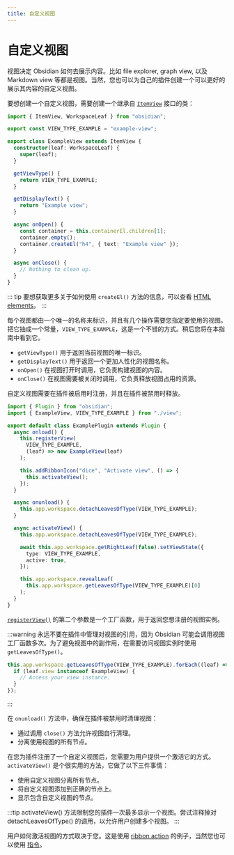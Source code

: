 ```yaml
---
title: 自定义视图
---
```


# 自定义视图

视图决定 Obsidian 如何去展示内容。比如 file explorer, graph view, 以及 Markdown view 等都是视图。当然，您也可以为自己的插件创建一个可以更好的展示其内容的自定义视图。

要想创建一个自定义视图，需要创建一个继承自 [`ItemView`](../api/classes/ItemView.md) 接口的类：

```ts view.ts
import { ItemView, WorkspaceLeaf } from "obsidian";

export const VIEW_TYPE_EXAMPLE = "example-view";

export class ExampleView extends ItemView {
  constructor(leaf: WorkspaceLeaf) {
    super(leaf);
  }

  getViewType() {
    return VIEW_TYPE_EXAMPLE;
  }

  getDisplayText() {
    return "Example view";
  }

  async onOpen() {
    const container = this.containerEl.children[1];
    container.empty();
    container.createEl("h4", { text: "Example view" });
  }

  async onClose() {
    // Nothing to clean up.
  }
}
```

::: tip
要想获取更多关于如何使用 `createEl()` 方法的信息，可以查看 [HTML elements](html-elements.md)。
:::

每个视图都由一个唯一的名称来标识，并且有几个操作需要您指定要使用的视图。把它抽成一个常量，`VIEW_TYPE_EXAMPLE`，这是一个不错的方式。稍后您将在本指南中看到它。

- `getViewType()` 用于返回当前视图的唯一标识。
- `getDisplayText()` 用于返回一个更加人性化的视图名称。
- `onOpen()` 在视图打开时调用，它负责构建视图的内容。
- `onClose()` 在视图需要被关闭时调用，它负责释放视图占用的资源。

自定义视图需要在插件被启用时注册，并且在插件被禁用时释放。

```ts {6-9,17} main.ts
import { Plugin } from "obsidian";
import { ExampleView, VIEW_TYPE_EXAMPLE } from "./view";

export default class ExamplePlugin extends Plugin {
  async onload() {
    this.registerView(
      VIEW_TYPE_EXAMPLE,
      (leaf) => new ExampleView(leaf)
    );

    this.addRibbonIcon("dice", "Activate view", () => {
      this.activateView();
    });
  }

  async onunload() {
    this.app.workspace.detachLeavesOfType(VIEW_TYPE_EXAMPLE);
  }

  async activateView() {
    this.app.workspace.detachLeavesOfType(VIEW_TYPE_EXAMPLE);

    await this.app.workspace.getRightLeaf(false).setViewState({
      type: VIEW_TYPE_EXAMPLE,
      active: true,
    });

    this.app.workspace.revealLeaf(
      this.app.workspace.getLeavesOfType(VIEW_TYPE_EXAMPLE)[0]
    );
  }
}
```

[`registerView()`](../api/classes/Plugin_2.md#registerview) 的第二个参数是一个工厂函数，用于返回您想注册的视图实例。

:::warning
永远不要在插件中管理对视图的引用，因为 Obsidian 可能会调用视图工厂函数多次。为了避免视图中的副作用，在需要访问视图实例时使用 `getLeavesOfType()`。

```ts
this.app.workspace.getLeavesOfType(VIEW_TYPE_EXAMPLE).forEach((leaf) => {
  if (leaf.view instanceof ExampleView) {
    // Access your view instance.
  }
});
```

:::

在 `onunload()` 方法中，确保在插件被禁用时清理视图：

- 通过调用 `close()` 方法允许视图自行清理。
- 分离使用视图的所有节点。

在您为插件注册了一个自定义视图后，您需要为用户提供一个激活它的方式。`activateView()` 是个很实用的方法，它做了以下三件事情：

- 使用自定义视图分离所有节点。
- 将自定义视图添加到正确的节点上。
- 显示包含自定义视图的节点。

:::tip
activateView() 方法限制您的插件一次最多显示一个视图。尝试注释掉对 detachLeavesOfType() 的调用，以允许用户创建多个视图。
:::

用户如何激活视图的方式取决于您。这是使用 [ribbon action](./ribbon-actions.md) 的例子，当然您也可以使用 [指令](./commands.md)。
